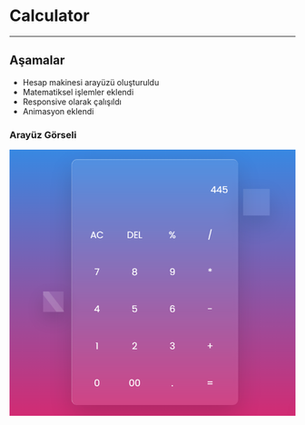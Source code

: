 # Calculator
---
## Aşamalar
- Hesap makinesi arayüzü oluşturuldu
- Matematiksel işlemler eklendi
- Responsive olarak çalışıldı
- Animasyon eklendi

### Arayüz Görseli

![Screenshot_5.png](Screenshot_5.png)
  
  
